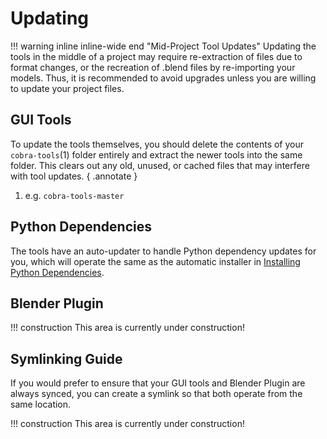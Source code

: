 
# Updating

!!! warning inline inline-wide end "Mid-Project Tool Updates"
    Updating the tools in the middle of a project may require re-extraction of files due to format changes, or the recreation of .blend files by re-importing your models.  Thus, it is recommended to avoid upgrades unless you are willing to update your project files.

## GUI Tools

To update the tools themselves, you should delete the contents of your `cobra-tools`(1) folder entirely and extract the newer tools into the same folder. This clears out any old, unused, or cached files that may interfere with tool updates.
{ .annotate }

1. e.g. `cobra-tools-master`

## Python Dependencies

The tools have an auto-updater to handle Python dependency updates for you, which will operate the same as the automatic installer in [Installing Python Dependencies](Download.md#installing-python-dependencies).

## Blender Plugin

!!! construction
    This area is currently under construction!

## Symlinking Guide

If you would prefer to ensure that your GUI tools and Blender Plugin are always synced, you can create a symlink so that both operate from the same location. 

!!! construction
    This area is currently under construction!

